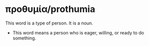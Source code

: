 # προθυμία/prothumia
This word is a type of person. It is a noun.

* This word means a person who is eager, willing, or ready to do something.

